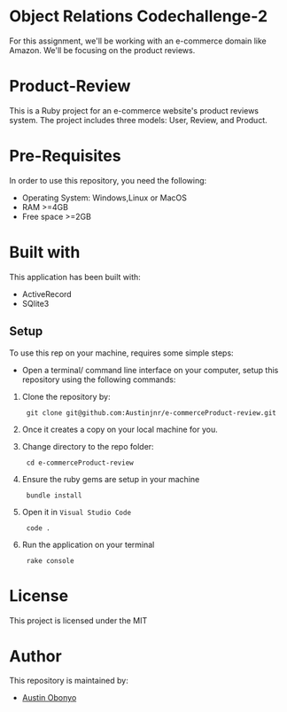 # Object Relations Codechallenge-2
For this assignment, we'll be working with an e-commerce domain like Amazon. We'll be focusing on the product reviews.

# Product-Review
This is a Ruby project for an e-commerce website's product reviews system. The project includes three models: User, Review, and Product.

# Pre-Requisites
In order to use this repository, you need the following:
   - Operating System: Windows,Linux or MacOS
   - RAM >=4GB
   - Free space >=2GB

# Built with
This application has been built with:
   - ActiveRecord
   - SQlite3

## Setup
To use this rep on your machine, requires some simple steps:
- Open a terminal/ command line interface on your computer, setup this repository using the following commands:
1. Clone the repository by:

        git clone git@github.com:Austinjnr/e-commerceProduct-review.git

2. Once it creates a copy on your local machine for you.
3. Change directory to the repo folder:

        cd e-commerceProduct-review

4. Ensure the ruby gems are setup in your machine

        bundle install

5. Open it in ``Visual Studio Code``

        code .

6. Run the application on your terminal 

        rake console

# License
This project is licensed under the MIT

# Author
This repository is maintained by:
 - [Austin Obonyo](https://github.com/Austinjnr)